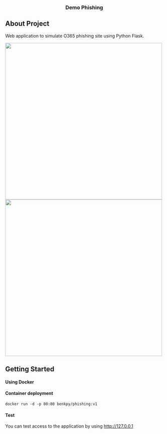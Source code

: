 <h3 align="center">Demo Phishing</h3>

## About Project

Web application to simulate O365 phishing site using Python Flask.

<img align="center" src="images/login.png" height="500">

<img align="center" src="images/phishing.png" height="500">


## Getting Started

#### Using Docker 

#### Container deployment 

```
docker run -d -p 80:80 benkpy/phishing:v1
```

#### Test

You can test access to the application by using http://127.0.0.1


